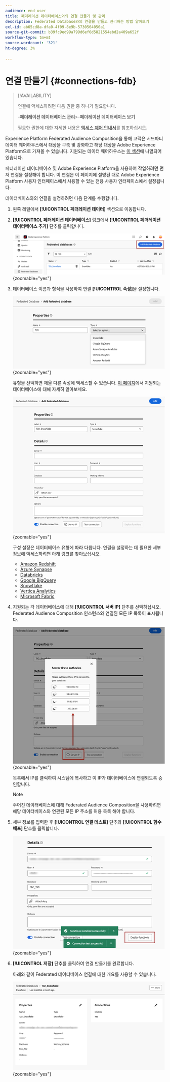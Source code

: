 ```yaml
---
audience: end-user
title: 페더레이션 데이터베이스와의 연결 만들기 및 관리
description: Federated Database와의 연결을 만들고 관리하는 방법 알아보기
exl-id: ab65cd8a-dfa0-4f09-8e9b-5730564050a1
source-git-commit: b39fc9ed99a799d6ef6d5821554ebd2a409a652f
workflow-type: tm+mt
source-wordcount: '321'
ht-degree: 3%

---
```


# 연결 만들기 {#connections-fdb}

>[!AVAILABILITY]
>
>연결에 액세스하려면 다음 권한 중 하나가 필요합니다.
>
>-**페더레이션 데이터베이스 관리**
>&#x200B;>-**페더레이션 데이터베이스 보기**
>
>필요한 권한에 대한 자세한 내용은 [액세스 제어 안내서](/help/governance-privacy-security/access-control.md)를 참조하십시오.

Experience Platform Federated Audience Composition을 통해 고객은 서드파티 데이터 웨어하우스에서 대상을 구축 및 강화하고 해당 대상을 Adobe Experience Platform으로 가져올 수 있습니다. 지원되는 데이터 웨어하우스는 [이 섹션](../start/access-prerequisites.md#supported-systems)에 나열되어 있습니다.

페더레이션 데이터베이스 및 Adobe Experience Platform을 사용하여 작업하려면 먼저 연결을 설정해야 합니다. 이 연결은 이 페이지에 설명된 대로 Adobe Experience Platform 사용자 인터페이스에서 사용할 수 있는 전용 사용자 인터페이스에서 설정됩니다.

데이터베이스와의 연결을 설정하려면 다음 단계를 수행합니다.

1. 왼쪽 레일에서 **[!UICONTROL 페더레이션 데이터]** 섹션으로 이동합니다.

1. **[!UICONTROL 페더레이션 데이터베이스]** 링크에서 **[!UICONTROL 페더레이션 데이터베이스 추가]** 단추를 클릭합니다.

   ![](assets/connections_list.png){zoomable="yes"}

1. 데이터베이스 이름과 형식을 사용하여 연결 **[!UICONTROL 속성]**&#x200B;을 설정합니다.

   ![](assets/connections_name.png){zoomable="yes"}

   유형을 선택하면 채울 다른 속성에 액세스할 수 있습니다. [이 페이지](federated-db.md)에서 지원되는 데이터베이스에 대해 자세히 알아보세요.

   ![](assets/connections_details.png){zoomable="yes"}

   구성 설정은 데이터베이스 유형에 따라 다릅니다. 연결을 설정하는 데 필요한 세부 정보에 액세스하려면 아래 링크를 찾아보십시오.

   * [Amazon Redshift](federated-db.md#amazon-redshift)
   * [Azure Synapse](federated-db.md#azure-synapse-redshift)
   * [Databricks](federated-db.md#databricks)
   * [Google BigQuery](federated-db.md#google-bigquery)
   * [Snowflake](federated-db.md#snowflake)
   * [Vertica Analytics](federated-db.md#vertica-analytics)
   * [Microsoft Fabric](federated-db.md#microsoft-fabric)

1. 지원되는 각 데이터베이스에 대해 **[!UICONTROL 서버 IP]** 단추를 선택하십시오. Federated Audience Composition 인스턴스와 연결된 모든 IP 목록이 표시됩니다.

   ![](assets/connections_server_IPs.png){zoomable="yes"}

   목록에서 IP를 클릭하여 시스템에 복사하고 이 IP가 데이터베이스에 연결되도록 승인합니다.

   >[!NOTE]
   >
   >주어진 데이터베이스에 대해 Federated Audience Composition을 사용하려면 해당 데이터베이스와 연관된 모든 IP 주소를 허용 목록 해야 합니다.

1. 세부 정보를 입력한 후 **[!UICONTROL 연결 테스트]** 단추와 **[!UICONTROL 함수 배포]** 단추를 클릭합니다.

   ![](assets/connections_testdeploy.png){zoomable="yes"}

1. **[!UICONTROL 저장]** 단추를 클릭하여 연결 만들기를 완료합니다.

   아래와 같이 Federated 데이터베이스 연결에 대한 개요를 사용할 수 있습니다.

   ![](assets/connections_overview.png){zoomable="yes"}
